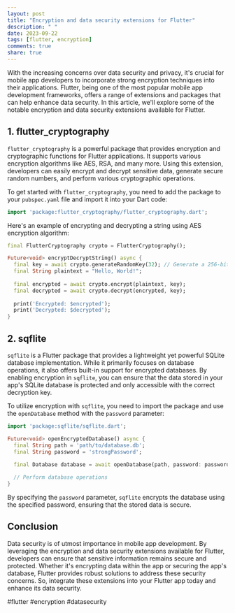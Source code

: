 ```yaml
---
layout: post
title: "Encryption and data security extensions for Flutter"
description: " "
date: 2023-09-22
tags: [flutter, encryption]
comments: true
share: true
---
```


With the increasing concerns over data security and privacy, it's crucial for mobile app developers to incorporate strong encryption techniques into their applications. Flutter, being one of the most popular mobile app development frameworks, offers a range of extensions and packages that can help enhance data security. In this article, we'll explore some of the notable encryption and data security extensions available for Flutter.

## 1. flutter_cryptography

`flutter_cryptography` is a powerful package that provides encryption and cryptographic functions for Flutter applications. It supports various encryption algorithms like AES, RSA, and many more. Using this extension, developers can easily encrypt and decrypt sensitive data, generate secure random numbers, and perform various cryptographic operations.

To get started with `flutter_cryptography`, you need to add the package to your `pubspec.yaml` file and import it into your Dart code:

```dart
import 'package:flutter_cryptography/flutter_cryptography.dart';
```

Here's an example of encrypting and decrypting a string using AES encryption algorithm:

```dart
final FlutterCryptography crypto = FlutterCryptography();

Future<void> encryptDecryptString() async {
  final key = await crypto.generateRandomKey(32); // Generate a 256-bit key
  final String plaintext = "Hello, World!";
  
  final encrypted = await crypto.encrypt(plaintext, key);
  final decrypted = await crypto.decrypt(encrypted, key);
  
  print('Encrypted: $encrypted');
  print('Decrypted: $decrypted');
}
```

## 2. sqflite

`sqflite` is a Flutter package that provides a lightweight yet powerful SQLite database implementation. While it primarily focuses on database operations, it also offers built-in support for encrypted databases. By enabling encryption in `sqflite`, you can ensure that the data stored in your app's SQLite database is protected and only accessible with the correct decryption key.

To utilize encryption with `sqflite`, you need to import the package and use the `openDatabase` method with the `password` parameter:

```dart
import 'package:sqflite/sqflite.dart';

Future<void> openEncryptedDatabase() async {
  final String path = 'path/to/database.db';
  final String password = 'strongPassword';

  final Database database = await openDatabase(path, password: password);
  
  // Perform database operations
}
```

By specifying the `password` parameter, `sqflite` encrypts the database using the specified password, ensuring that the stored data is secure.

## Conclusion

Data security is of utmost importance in mobile app development. By leveraging the encryption and data security extensions available for Flutter, developers can ensure that sensitive information remains secure and protected. Whether it's encrypting data within the app or securing the app's database, Flutter provides robust solutions to address these security concerns. So, integrate these extensions into your Flutter app today and enhance its data security.

#flutter #encryption #datasecurity